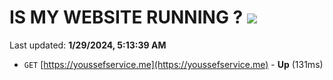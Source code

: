 # IS MY WEBSITE RUNNING ? [![](https://img.shields.io/static/v1?label=Sponsor&message=%E2%9D%A4&logo=GitHub&color=%23fe8e86)](https://github.com/sponsors/<username>)

Last updated: **1/29/2024, 5:13:39 AM**

- `GET` [https://youssefservice.me](https://youssefservice.me) - **Up** (131ms)
